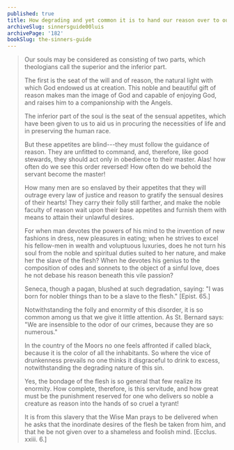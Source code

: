 ```yaml
---
published: true
title: How degrading and yet common it is to hand our reason over to our instinct!
archiveSlug: sinnersguide00luis
archivePage: '182'
bookSlug: the-sinners-guide
---
```


> Our souls may be considered as consisting of two parts, which theologians call the superior and the inferior part.
> 
> The first is the seat of the will and of reason, the natural light with which God endowed us at creation. This noble and beautiful gift of reason makes man the image of God and capable of enjoying God, and raises him to a companionship with the Angels.
> 
> The inferior part of the soul is the seat of the sensual appetites, which have been given to us to aid us in procuring the necessities of life and in preserving the human race.
> 
> But these appetites are blind---they must follow the guidance of reason. They are unfitted to command, and, therefore, like good stewards, they should act only in obedience to their master. Alas! how often do we see this order reversed! How often do we behold the servant become the master!
> 
> How many men are so enslaved by their appetites that they will outrage every law of justice and reason to gratify the sensual desires of their hearts! They carry their folly still farther, and make the noble faculty of reason wait upon their base appetites and furnish them with means to attain their unlawful desires.
> 
> For when man devotes the powers of his mind to the invention of new fashions in dress, new pleasures in eating; when he strives to excel his fellow-men in wealth and voluptuous luxuries, does he not turn his soul from the noble and spiritual duties suited to her nature, and make her the slave of the flesh? When he devotes his genius to the composition of odes and sonnets to the object of a sinful love, does he not debase his reason beneath this vile passion?
> 
> Seneca, though a pagan, blushed at such degradation, saying: "I was born for nobler things than to be a slave to the flesh." [Epist. 65.]
> 
> Notwithstanding the folly and enormity of this disorder, it is so common among us that we give it little attention. As St. Bernard says: "We are insensible to the odor of our crimes, because they are so numerous."
> 
> In the country of the Moors no one feels affronted if called black, because it is the color of all the inhabitants. So where the vice of drunkenness prevails no one thinks it disgraceful to drink to excess, notwithstanding the degrading nature of this sin.
> 
> Yes, the bondage of the flesh is so general that few realize its enormity. How complete, therefore, is this servitude, and how great must be the punishment reserved for one who delivers so noble a creature as reason into the hands of so cruel a tyrant!
> 
> It is from this slavery that the Wise Man prays to be delivered when he asks that the inordinate desires of the flesh be taken from him, and that he be not given over to a shameless and foolish mind. [Ecclus. xxiii. 6.]

